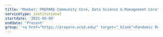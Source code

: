 ```yaml
---
title: "Member: PREPARE Community Core, Data Science & Management Core"
servicetype: institutional
startdate: '2021-06-09'
enddate: 'Present'
group: '<a href="https://prepare.ucsd.edu/" target="_blank">Pandemic Response to Emerging Pathogens, Antimicrobial Resistance and Equity (PREPARE) Institute</a>, <a href="https://ucsd.edu/" target="_blank">UC San Diego</a>'
---
```

